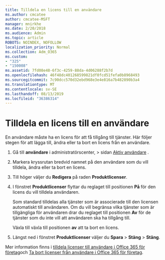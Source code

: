 ```yaml
---
title: Tilldela en licens till en användare
ms.author: cmcatee
author: cmcatee-MSFT
manager: mnirkhe
ms.date: 2/20/2018
ms.audience: Admin
ms.topic: article
ROBOTS: NOINDEX, NOFOLLOW
localization_priority: Normal
ms.collection: Adm_O365
ms.custom:
- "325"
- "150008"
ms.assetid: 7fd08e48-6f3c-4259-88da-4d06288f2b7d
ms.openlocfilehash: 46f48dc401268599821df0fcd51fefa0b8968493
ms.sourcegitcommit: 7c90dcc570d32ebd968e3e4e816a7b482890b3a4
ms.translationtype: MT
ms.contentlocale: sv-SE
ms.lasthandoff: 08/13/2019
ms.locfileid: "36386314"
---
```

# <a name="how-to-assign-a-license-to-a-user"></a>Tilldela en licens till en användare

En användare måste ha en licens för att få tillgång till tjänster. Här följer stegen för att lägga till, ändra eller ta bort en licens från en användare.
  
1. Gå till **användare** i administratörscenter, \> sidan [Aktiv användare](https://go.microsoft.com/fwlink/p/?linkid=834822) .

2. Markera kryssrutan bredvid namnet på den användare som du vill tilldela, ändra eller ta bort en licens.

3. Till höger väljer du **Redigera** på raden **Produktlicenser**.

4. I fönstret **Produktlicenser** flyttar du reglaget till positionen **På** för den licens du vill tilldela användaren.

    Som standard tilldelas alla tjänster som är associerade till den licensen automatiskt till användaren. Om du vill begränsa vilka tjänster som är tillgängliga för användaren drar du reglaget till positionen **Av** för de tjänster som du inte vill att användaren ska ha tillgång till.

    Växla till växla till positionen **av** att ta bort en licens.

5. Längst ned i fönstret **Produktlicenser** väljer du **Spara** \> **Stäng** \> **Stäng**.

Mer information finns i [tilldela licenser till användare i Office 365 för företag](https://docs.microsoft.com/en-us/office365/admin/subscriptions-and-billing/assign-licenses-to-users)och [Ta bort licenser från användare i Office 365 för företag](https://docs.microsoft.com/en-us/office365/admin/subscriptions-and-billing/remove-licenses-from-users).